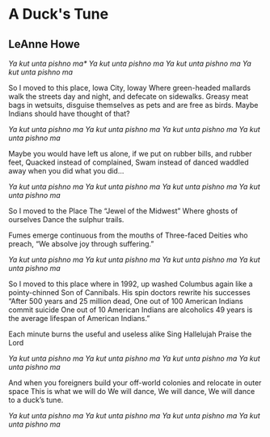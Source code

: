 # A Duck's Tune
## LeAnne Howe
_Ya kut unta pishno ma*_
 _Ya kut unta pishno ma_
 _Ya kut unta pishno ma_
 _Ya kut unta pishno ma_

So I moved to this place,
Iowa City, Ioway
Where green-headed mallards
walk the streets day and night,
and defecate on sidewalks.
Greasy meat bags in wetsuits,
disguise themselves as pets
and are free as birds.
Maybe Indians should have thought of that?

 _Ya kut unta pishno ma_
 _Ya kut unta pishno ma_
 _Ya kut unta pishno ma_
 _Ya kut unta pishno ma_

Maybe you would have
left us alone,
if we put on rubber bills,
and rubber feet,
Quacked instead of complained,
Swam instead of danced
waddled away when you did
what you did…

 _Ya kut unta pishno ma_
 _Ya kut unta pishno ma_
 _Ya kut unta pishno ma_
 _Ya kut unta pishno ma_

So I moved to the Place
The “Jewel of the Midwest”
Where ghosts of ourselves
Dance the sulphur trails.

Fumes emerge continuous
from the mouths of
Three-faced Deities who preach,
“We absolve joy through suffering.”

 _Ya kut unta pishno ma_
 _Ya kut unta pishno ma_
 _Ya kut unta pishno ma_
 _Ya kut unta pishno ma_

So I moved to this place where
in 1992, up washed Columbus again
like a pointy-chinned Son of Cannibals.
His spin doctors rewrite his successes
“After 500 years and 25 million dead,
One out of 100 American Indians commit suicide
One out of 10 American Indians are alcoholics
49 years is the average lifespan of American Indians.”

Each minute burns
the useful and useless alike
Sing Hallelujah
Praise the Lord

 _Ya kut unta pishno ma_
 _Ya kut unta pishno ma_
 _Ya kut unta pishno ma_
 _Ya kut unta pishno ma_

And when you foreigners
build your off-world colonies
and relocate in outer space
This is what we will do
We will dance,
We will dance,
We will dance
to a duck’s tune.

 _Ya kut unta pishno ma_
 _Ya kut unta pishno ma_
 _Ya kut unta pishno ma_
 _Ya kut unta pishno ma_
